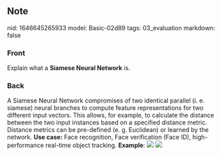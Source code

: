 ## Note
nid: 1646645265933
model: Basic-02d89
tags: 03_evaluation
markdown: false

### Front
Explain what a <b>Siamese Neural Network</b> is.

### Back
A Siamese Neural Network compromises of two identical parallel (i.
e. siamese) neural branches to compute feature representations for
two different input vectors. This allows, for example, to calculate
the distance between the two input instances based on a specified
distance metric. Distance metrics can be pre-defined (e. g.
Euclidean) or learned by the network. <b>Use case:</b> Face
recognition, Face verification (Face ID), high-performance
real-time object tracking. <b>Example</b>: <img src= 
"paste-7ae4b3cc9f7d9d7fb3c9b21fe5cdccde2ee7f1d8.jpg"> <img src= 
"paste-cbe82ea8c640c430e96c595ea19d76b674103142.jpg">
